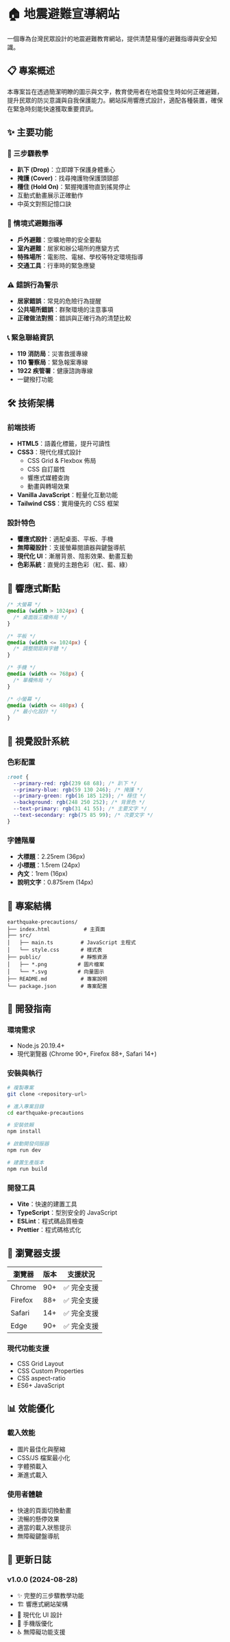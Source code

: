 # 🏠 地震避難宣導網站

一個專為台灣民眾設計的地震避難教育網站，提供清楚易懂的避難指導與安全知識。

## 📋 專案概述

本專案旨在透過簡潔明瞭的圖示與文字，教育使用者在地震發生時如何正確避難，提升民眾的防災意識與自我保護能力。網站採用響應式設計，適配各種裝置，確保在緊急時刻能快速獲取重要資訊。

## ✨ 主要功能

### 🎯 三步驟教學

- **趴下 (Drop)**：立即蹲下保護身體重心
- **掩護 (Cover)**：找尋掩護物保護頭頸部
- **穩住 (Hold On)**：緊握掩護物直到搖晃停止
- 互動式動畫展示正確動作
- 中英文對照記憶口訣

### 🏢 情境式避難指導

- **戶外避難**：空曠地帶的安全要點
- **室內避難**：居家和辦公場所的應變方式
- **特殊場所**：電影院、電梯、學校等特定環境指導
- **交通工具**：行車時的緊急應變

### ⚠️ 錯誤行為警示

- **居家錯誤**：常見的危險行為提醒
- **公共場所錯誤**：群聚環境的注意事項
- **正確做法對照**：錯誤與正確行為的清楚比較

### 📞 緊急聯絡資訊

- **119 消防局**：災害救援專線
- **110 警察局**：緊急報案專線
- **1922 疾管署**：健康諮詢專線
- 一鍵撥打功能

## 🛠 技術架構

### 前端技術

- **HTML5**：語義化標籤，提升可讀性
- **CSS3**：現代化樣式設計
  - CSS Grid & Flexbox 佈局
  - CSS 自訂屬性
  - 響應式媒體查詢
  - 動畫與轉場效果
- **Vanilla JavaScript**：輕量化互動功能
- **Tailwind CSS**：實用優先的 CSS 框架

### 設計特色

- **響應式設計**：適配桌面、平板、手機
- **無障礙設計**：支援螢幕閱讀器與鍵盤導航
- **現代化 UI**：漸層背景、陰影效果、動畫互動
- **色彩系統**：直覺的主題色彩（紅、藍、綠）

## 📱 響應式斷點

```css
/* 大螢幕 */
@media (width > 1024px) {
  /* 桌面版三欄佈局 */
}

/* 平板 */
@media (width <= 1024px) {
  /* 調整間距與字體 */
}

/* 手機 */
@media (width <= 768px) {
  /* 單欄佈局 */
}

/* 小螢幕 */
@media (width <= 480px) {
  /* 最小化設計 */
}
```

## 🎨 視覺設計系統

### 色彩配置

```css
:root {
  --primary-red: rgb(239 68 68); /* 趴下 */
  --primary-blue: rgb(59 130 246); /* 掩護 */
  --primary-green: rgb(16 185 129); /* 穩住 */
  --background: rgb(248 250 252); /* 背景色 */
  --text-primary: rgb(31 41 55); /* 主要文字 */
  --text-secondary: rgb(75 85 99); /* 次要文字 */
}
```

### 字體階層

- **大標題**：2.25rem (36px)
- **小標題**：1.5rem (24px)
- **內文**：1rem (16px)
- **說明文字**：0.875rem (14px)

## 📂 專案結構

```
earthquake-precautions/
├── index.html           # 主頁面
├── src/
│   ├── main.ts         # JavaScript 主程式
│   └── style.css       # 樣式表
├── public/             # 靜態資源
│   ├── *.png          # 圖片檔案
│   └── *.svg          # 向量圖示
├── README.md           # 專案說明
└── package.json        # 專案配置
```

## 🚀 開發指南

### 環境需求

- Node.js 20.19.4+
- 現代瀏覽器 (Chrome 90+, Firefox 88+, Safari 14+)

### 安裝與執行

```bash
# 複製專案
git clone <repository-url>

# 進入專案目錄
cd earthquake-precautions

# 安裝依賴
npm install

# 啟動開發伺服器
npm run dev

# 建置生產版本
npm run build
```

### 開發工具

- **Vite**：快速的建置工具
- **TypeScript**：型別安全的 JavaScript
- **ESLint**：程式碼品質檢查
- **Prettier**：程式碼格式化

## 🧪 瀏覽器支援

| 瀏覽器  | 版本 | 支援狀況    |
| ------- | ---- | ----------- |
| Chrome  | 90+  | ✅ 完全支援 |
| Firefox | 88+  | ✅ 完全支援 |
| Safari  | 14+  | ✅ 完全支援 |
| Edge    | 90+  | ✅ 完全支援 |

### 現代功能支援

- CSS Grid Layout
- CSS Custom Properties
- CSS aspect-ratio
- ES6+ JavaScript

## 📊 效能優化

### 載入效能

- 圖片最佳化與壓縮
- CSS/JS 檔案最小化
- 字體預載入
- 漸進式載入

### 使用者體驗

- 快速的頁面切換動畫
- 流暢的懸停效果
- 適當的載入狀態提示
- 無障礙鍵盤導航

## 📝 更新日誌

### v1.0.0 (2024-08-28)

- ✨ 完整的三步驟教學功能
- 🏗️ 響應式網站架構
- 🎨 現代化 UI 設計
- 📱 手機版優化
- ♿ 無障礙功能支援

